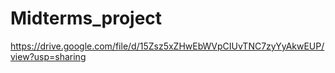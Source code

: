 # Midterms_project

https://drive.google.com/file/d/15Zsz5xZHwEbWVpCIUvTNC7zyYyAkwEUP/view?usp=sharing
